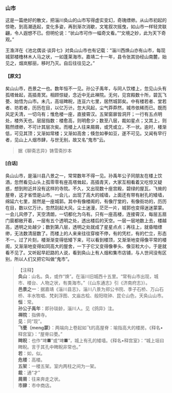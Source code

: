 <script type="text/javascript">
    var head = document.getElementsByTagName('head')[0];
    cssURL = '/public/liao.css';
    linkTag = document.createElement('link');
    linkTag.href = cssURL;
    linkTag.setAttribute('type','text/css');
    linkTag.setAttribute('rel','stylesheet');
    head.appendChild(linkTag);
</script>
### 山市

这是一篇绝好的散文，把淄川奂山的山市写得虚实变幻，奇瑰缥缈。从山市初起的惊艳，到高潮迭起，变化多姿，再到渐次消歇，文笔叙次摇曳，如山市一样轻灵联翩，令人遐想不已。但明伦说：“状山市可作一幅奇文看。”“文境之妙，此为天下奇观。”

王渔洋在《池北偶谈·谈异七》对奂山山市也有记载：“淄川西焕山亦有山市，每现城郭楼橹林木人马之状，一如蓬莱海市。嘉靖二十一年，县令张其协经山南麓，始见之，烟岚郁丽，移时乃灭。自后往往见之。”

#### 【原文】
<section>
矣山山市，邑景之一也。数年恒不一见。孙公子禹年，与同人饮楼上，忽见山头有孤塔耸起，高插青冥。相顾惊疑，念近中无此禅院。无何，见宫殿数十所，碧瓦飞甍、始悟为山市。未几，高垣睥睨，连亘六七里，居然城郭矣。中有楼若者、堂若者、坊若者，历历在目，以亿万计。忽大风起，尘气莽莽然，城市依稀而已。既而风定夭清，一切乌有；惟危楼一座，直接霄汉。五架窗扉皆洞开；一行有五点明处，楼外天也。层层指数：楼愈高，则明愈少；数至八层，裁如星点；又其上，则黠然缥缈，不可计其层次矣。而楼上人往来屑屑，或凭或立，不一状。逾时，楼渐低，可见其顶；又渐如常楼；又渐如高舍；倏忽如拳如豆，遂不可见。又闻有早行者，见山上人烟市肆，与世无别，故又名“鬼市”云。

</section>

> 据《聊斋志异》铸雪斋抄本

#### [白话]
<aside>

奂山山市，是淄川县八景之一，常常数年不得一见。孙禹年公子同朋友在楼上饮酒，忽然看见山头上孤零零有座高塔耸起，高插青天，大家互相看着又吃惊又疑惑，想到附近并没有这样的寺院。不久，又出现数十座宫殿，碧绿的屋瓦，飞耸的屋脊，这才省悟是山市。一会儿，出现了高大的城墙，上面还有带有射孔的矮墙，绵延六七里，居然是一座城郭。其中有像楼阁的，有像厅堂的，有像街坊的，历历在目，数以亿万计。忽然刮起大风，尘土迷漫，茫茫一片，城郭也变得迷迷蒙蒙。一会儿风停了，天空清朗，一切都化为乌有。只有一座高楼，连接霄汉，每层五扇门窗都敞开着，一层有五个透明之处，透出楼后的天空。一层一层地数上去，楼越高，透明之处越少；数到第八层，透明之处就成了星星点点；再往上，就昏暗缥缈，无法数清层数了。而楼上的人来来往往穿梭不停，有的凭栏，有的伫立，形态不一。过了片刻，楼渐渐变得低矮下来，可以看到楼顶，又渐渐地变得像平常的楼阁，又渐渐地变得如同高大的屋舍，一下子它又变得像拳头、像豆粒大小，于是就看不见了。又听起早赶路的人说，看到奂山上有人烟和集市店铺，与人世间没有区别，所以人们又把它叫做“鬼市”。

</aside>

> 【注释】  
<b>奂山</b>：山名。奂，或作“焕”。在淄川旧城西十五里。“常有山市出现，城市、楼台、人物之状，有类海市。”（《山东通志》引《济南府志》）。  
<b>邑景之一</b>：据嘉靖《淄川县志》，淄川八景为郑公书院、季子石桥、万山石桥、丰水牧唱、梵刹浮图、文庙古桧、般阳晓钟、昆仑山色，天奂山山市。  
<b>恒</b>：常。  
<b>孙公子禹年</b>：即孙琰龄，淄川人。见《鸽异》注。  
<b>禅院</b>：指佛寺。  
<b>见</b>：同“现”。  
<b>飞甍（meng蒙）</b>：两端向上卷起如飞的高屋脊：喻指高大的楼房。《释名•释宫室》：“屋脊曰甍。”  
<b>睥睨</b>：也作“埤■”或“埤■”，城上有孔的矮墙。《释名•释宫室》：“城上垣曰睥睨。言于其孔中睥睨非常也。”  
<b>若</b>：如，似。  
<b>危楼</b>：高楼。  
<b>五架</b>：一楼五架。室内两柱之间为一架。  
<b>裁</b>：通“才”  
<b>屑屑</b>：往来奔走之状。  
<b>市肆</b>：市中商店。  
